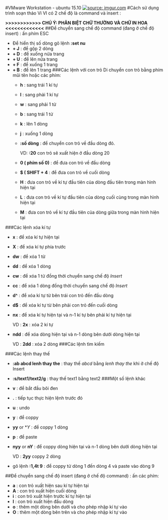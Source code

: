 #VMware Workstation - ubuntu 15.10
<a href="http://imgur.com/lIPGbTW"><img src="http://i.imgur.com/lIPGbTW.png" title="source: imgur.com" /></a>
#Cách sử dụng trình soạn thảo Vi
VI có 2 chế độ là command và insert :

**>>>>>>>>>>>> CHÚ Ý: PHÂN BIỆT CHỮ THƯỜNG VÀ CHỮ IN HOA <<<<<<<<<<<<<**
##Để chuyển sang chế độ command (đang ở chế độ insert) : ấn phím ESC
- Để hiển thị số dòng gõ lệnh **:set nu**
- **<SHIFT> + J** : để gộp 2 dòng
- **<CTRL> + D** : để xuống nửa trang
- **<CTRL> + U** : để lên nửa trang
- **<CTRL> + F** : để xuống 1 trang
- **<CTRL> + B** : để lên 1 trang
###Các lệnh với con trỏ
Di chuyển con trỏ bằng phím mũi tên hoặc các phím:
  + **h** : sang trái 1 kí tự
  + **l** : sang phải 1 kí tự
  + **w** : sang phải 1 từ
  + **b** : sang trái 1 từ
  + **k** : lên 1 dòng
  + **j** : xuống 1 dòng
  + **:số dòng** : để chuyển con trỏ về đầu dòng đó.

      VD:   **:20** con trỏ sẽ xuất hiện ở đầu dòng 20
  + **0 ( phím số 0)** : để đưa con trỏ về đầu dòng
  + **$ ( SHIFT + 4**  : để đưa con trỏ về cuối dòng
  + **H** : đưa con trỏ về kí tự đầu tiên của dòng đầu tiên trong màn hình hiện tại
  + **L** : đưa con trỏ về kí tự đầu tiên của dòng cuối cùng trong màn hình hiện tại
  + **M** : đưa con trỏ về kí tự đầu tiên của dòng giữa trong màn hình hiện tại

###Các lệnh xóa kí tự
- **x**   : để xóa kí tự hiện tại
- **X**   : để xóa kí tự phía trước
- **dw**  : để xóa 1 từ
- **dd**  : để xóa 1 dòng
- **cw**  : để xóa 1 từ đồng thời chuyển sang chế độ *Insert*
- **cc**  : để xóa 1 dòng đồng thời chuyển sang chế độ *Insert*
- **d^**  : để xóa kí tự từ bên trái con trỏ đến đầu dòng
- **d$**  : để xóa kí tự từ bên phải con trỏ đến cuối dòng
- **nx**  : để xóa  kí tự hiện tại và n-1 kí tự bên phải kí tự hiện tại

    VD : **2x** : xóa 2 kí tự
- **ndd** : để xóa dòng hiện tại và n-1 dòng bên dưới dòng hiện tại
 
    VD : **2dd** : xóa 2 dòng
###Các lệnh tìm kiếm

###Các lệnh thay thế
- **:ab abcd lenh thay the** : thay thế *abcd* bằng *lenh thay the* khi ở chế độ Insert 
- **:s/text1/text2/g** :  thay thế text1 bằng text2
###Một số lệnh khác
- **v** : để bắt đầu bôi đen
- **.** : tiếp tục thực hiện lệnh trước đó
- **u** : undo
- **y** : để coppy
- **yy** or **Y* : để coppy 1 dòng
- **p** : để paste
- **nyy** or **nY** : để coppy dòng hiện tại và n-1 dòng bên dưới dòng hiện tại

   VD : **2yy** coppy 2 dòng
- gõ lệnh **:1,4t 9** : để coppy từ dòng 1 đến dòng 4 và paste vào dòng 9

##Để chuyển sang chế độ insert (đang ở chế độ command) : ấn các phím:
  + **a** : con trỏ xuất hiện sau kí tự hiện tại
  + **A** : con trỏ xuất hiện cuối dòng
  + **i** : con trỏ xuất hiện trước kí tự hiện tại
  + **I** : con trỏ xuất hiện đầu dòng
  + **o** : thêm một dòng bên dưới và cho phép nhập kí tự vào
  + **O** : thêm một dòng bên trên và cho phép nhập kí tự vào

